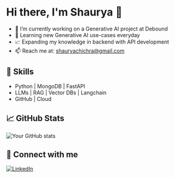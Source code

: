 # Hi there, I'm Shaurya 👋
- 🔭 I’m currently working on a Generative AI project at Debound
- 🌱 Learning new Generative AI use-cases everyday
- 📈 Expanding my knowledge in backend with API development
- 📫 Reach me at: shauryachichra@gmail.com

## 🚀 Skills
- Python | MongoDB | FastAPI
- LLMs | RAG | Vector DBs | Langchain
- GitHub | Cloud

## 📈 GitHub Stats
![Your GitHub stats](https://github-readme-stats.vercel.app/api?username=shauryachichra5&show_icons=true&theme=dark)

## 🔗 Connect with me
[![LinkedIn](https://img.shields.io/badge/LinkedIn-blue?logo=linkedin)](https://linkedin.com/in/YOUR_LINK)
